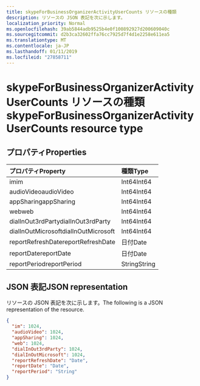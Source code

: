 ```yaml
---
title: skypeForBusinessOrganizerActivityUserCounts リソースの種類
description: リソースの JSON 表記を次に示します。
localization_priority: Normal
ms.openlocfilehash: 39ab5844adb9525b4e0f100892927d200609040c
ms.sourcegitcommit: d2b3ca32602ffa76cc7925d7f4d1e2258e611ea5
ms.translationtype: MT
ms.contentlocale: ja-JP
ms.lasthandoff: 01/11/2019
ms.locfileid: "27858711"
---
```

# <a name="skypeforbusinessorganizeractivityusercounts-resource-type"></a><span data-ttu-id="42acc-103">skypeForBusinessOrganizerActivityUserCounts リソースの種類</span><span class="sxs-lookup"><span data-stu-id="42acc-103">skypeForBusinessOrganizerActivityUserCounts resource type</span></span>

## <a name="properties"></a><span data-ttu-id="42acc-104">プロパティ</span><span class="sxs-lookup"><span data-stu-id="42acc-104">Properties</span></span>

| <span data-ttu-id="42acc-105">プロパティ</span><span class="sxs-lookup"><span data-stu-id="42acc-105">Property</span></span>           | <span data-ttu-id="42acc-106">種類</span><span class="sxs-lookup"><span data-stu-id="42acc-106">Type</span></span>   |
| :----------------- | :----- |
| <span data-ttu-id="42acc-107">im</span><span class="sxs-lookup"><span data-stu-id="42acc-107">im</span></span>                 | <span data-ttu-id="42acc-108">Int64</span><span class="sxs-lookup"><span data-stu-id="42acc-108">Int64</span></span>  |
| <span data-ttu-id="42acc-109">audioVideo</span><span class="sxs-lookup"><span data-stu-id="42acc-109">audioVideo</span></span>         | <span data-ttu-id="42acc-110">Int64</span><span class="sxs-lookup"><span data-stu-id="42acc-110">Int64</span></span>  |
| <span data-ttu-id="42acc-111">appSharing</span><span class="sxs-lookup"><span data-stu-id="42acc-111">appSharing</span></span>         | <span data-ttu-id="42acc-112">Int64</span><span class="sxs-lookup"><span data-stu-id="42acc-112">Int64</span></span>  |
| <span data-ttu-id="42acc-113">web</span><span class="sxs-lookup"><span data-stu-id="42acc-113">web</span></span>                | <span data-ttu-id="42acc-114">Int64</span><span class="sxs-lookup"><span data-stu-id="42acc-114">Int64</span></span>  |
| <span data-ttu-id="42acc-115">dialInOut3rdParty</span><span class="sxs-lookup"><span data-stu-id="42acc-115">dialInOut3rdParty</span></span>  | <span data-ttu-id="42acc-116">Int64</span><span class="sxs-lookup"><span data-stu-id="42acc-116">Int64</span></span>  |
| <span data-ttu-id="42acc-117">dialInOutMicrosoft</span><span class="sxs-lookup"><span data-stu-id="42acc-117">dialInOutMicrosoft</span></span> | <span data-ttu-id="42acc-118">Int64</span><span class="sxs-lookup"><span data-stu-id="42acc-118">Int64</span></span>  |
| <span data-ttu-id="42acc-119">reportRefreshDate</span><span class="sxs-lookup"><span data-stu-id="42acc-119">reportRefreshDate</span></span>  | <span data-ttu-id="42acc-120">日付</span><span class="sxs-lookup"><span data-stu-id="42acc-120">Date</span></span>   |
| <span data-ttu-id="42acc-121">reportDate</span><span class="sxs-lookup"><span data-stu-id="42acc-121">reportDate</span></span>         | <span data-ttu-id="42acc-122">日付</span><span class="sxs-lookup"><span data-stu-id="42acc-122">Date</span></span>   |
| <span data-ttu-id="42acc-123">reportPeriod</span><span class="sxs-lookup"><span data-stu-id="42acc-123">reportPeriod</span></span>       | <span data-ttu-id="42acc-124">String</span><span class="sxs-lookup"><span data-stu-id="42acc-124">String</span></span> |

## <a name="json-representation"></a><span data-ttu-id="42acc-125">JSON 表記</span><span class="sxs-lookup"><span data-stu-id="42acc-125">JSON representation</span></span>

<span data-ttu-id="42acc-126">リソースの JSON 表記を次に示します。</span><span class="sxs-lookup"><span data-stu-id="42acc-126">The following is a JSON representation of the resource.</span></span>

<!-- {
  "blockType": "resource",
  "@odata.type": "microsoft.graph.skypeForBusinessOrganizerActivityUserCounts"
} -->

```json
{
  "im": 1024, 
  "audioVideo": 1024, 
  "appSharing": 1024, 
  "web": 1024, 
  "dialInOut3rdParty": 1024, 
  "dialInOutMicrosoft": 1024, 
  "reportRefreshDate": "Date", 
  "reportDate": "Date", 
  "reportPeriod": "String"
}
```
